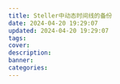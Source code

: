 ```yaml
---
title: Steller中动态时间线的备份
date: 2024-04-20 19:29:07
updated: 2024-04-20 19:29:07
tags:
cover:
description:
banner:
categories:
---
```

